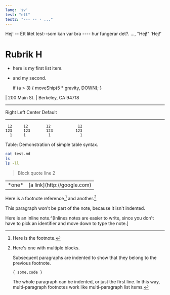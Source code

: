 ```yaml
---
lang: 'sv'
test: "ett"
test2: "--- -- - ..."
---
```


Hej! -- Ett litet test--som kan var bra ---- hur fungerar det?. ..., "Hej!" 'Hej!'

# Rubrik H

* here is my first
  list item.
* and my second.

    if (a > 3) {
      moveShip(5 * gravity, DOWN);
    }

| 200 Main St.
| Berkeley, CA 94718

---------------

  Right     Left     Center     Default
-------     ------ ----------   -------
     12     12        12            12
    123     123       123          123
      1     1          1             1

Table:  Demonstration of simple table syntax.

```sh
cat test.md
ls
ls -ll
```

> Block quote
> line 2

<table>
<tr>
<td>*one*</td>
<td>[a link](http://google.com)</td>
</tr>
</table>

Here is a footnote reference,[^1] and another.[^longnote]

[^1]: Here is the footnote.

[^longnote]: Here's one with multiple blocks.

    Subsequent paragraphs are indented to show that they
belong to the previous footnote.

        { some.code }

    The whole paragraph can be indented, or just the first
    line.  In this way, multi-paragraph footnotes work like
    multi-paragraph list items.

This paragraph won't be part of the note, because it
isn't indented.

Here is an inline note.^[Inlines notes are easier to write, since
you don't have to pick an identifier and move down to type the
note.]
